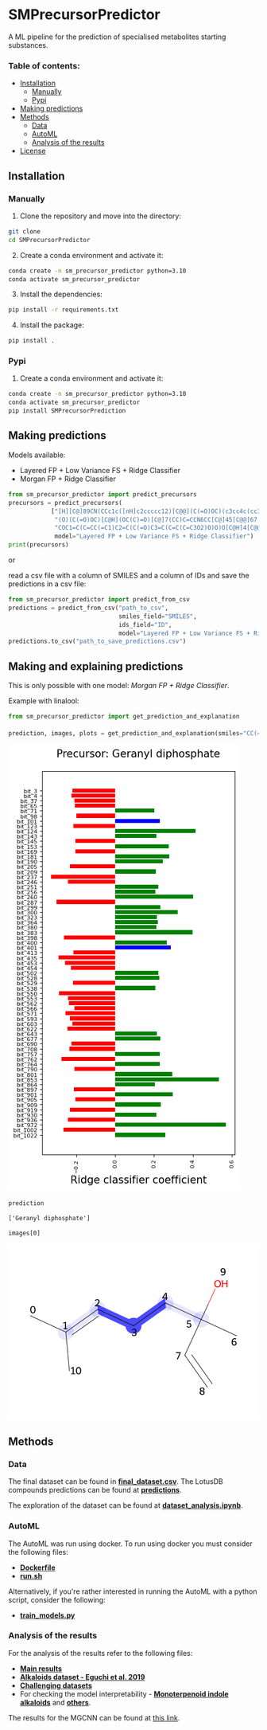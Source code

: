 # SMPrecursorPredictor
A ML pipeline for the prediction of specialised metabolites starting substances.

### Table of contents:

- [Installation](#installation)
    - [Manually](#Manually)
    - [Pypi](#pypi)
- [Making predictions](#making-predictions)
- [Methods](#methods)
    - [Data](#data)
    - [AutoML](#automl)
    - [Analysis of the results](#analysis-of-the-results)
- [License](#licensing)

## Installation

### Manually

1. Clone the repository and move into the directory:

```bash
git clone
cd SMPrecursorPredictor
```

2. Create a conda environment and activate it:

```bash
conda create -n sm_precursor_predictor python=3.10
conda activate sm_precursor_predictor
```

3. Install the dependencies:

```bash
pip install -r requirements.txt
```

4. Install the package:

```bash
pip install .
```

### Pypi

1. Create a conda environment and activate it:

```bash
conda create -n sm_precursor_predictor python=3.10
conda activate sm_precursor_predictor
pip install SMPrecursorPrediction
```

## Making predictions

Models available: 

- Layered FP + Low Variance FS + Ridge Classifier
- Morgan FP + Ridge Classifier

```python
from sm_precursor_predictor import predict_precursors
precursors = predict_precursors(
            ["[H][C@]89CN(CCc1c([nH]c2ccccc12)[C@@](C(=O)OC)(c3cc4c(cc3OC)N(C)[C@@]5([H])[C@@]"
             "(O)(C(=O)OC)[C@H](OC(C)=O)[C@]7(CC)C=CCN6CC[C@]45[C@@]67[H])C8)C[C@](O)(CC)C9",
             "COC1=C(C=CC(=C1)C2=C(C(=O)C3=C(C=C(C=C3O2)O)O)O[C@H]4[C@@H]([C@H]([C@H]([C@H](O4)CO)O)O)O)O"],
             model="Layered FP + Low Variance FS + Ridge Classifier")
print(precursors)
```

or

read a csv file with a column of SMILES and a column of IDs and save the predictions in a csv file:

```python
from sm_precursor_predictor import predict_from_csv
predictions = predict_from_csv("path_to_csv", 
                               smiles_field="SMILES", 
                               ids_field="ID",
                               model="Layered FP + Low Variance FS + Ridge Classifier")
predictions.to_csv("path_to_save_predictions.csv")
```

## Making and explaining predictions

This is only possible with one model: *Morgan FP + Ridge Classifier*.

Example with linalool:

```python
from sm_precursor_predictor import get_prediction_and_explanation

prediction, images, plots = get_prediction_and_explanation(smiles="CC(=CCCC(C)(C=C)O)C", threshold=0.20)
```
![feature_importance](feature_importance.png)

```
prediction
```


```
['Geranyl diphosphate']
```

```
images[0]
```
![Linalool](molecule_Geranyl_diphosphate.png)



## Methods

### Data

The final dataset can be found in **[final_dataset.csv](models_and_datasets/final_dataset/final_dataset.csv)**. The LotusDB compounds predictions can be found at **[predictions](models_and_datasets/predictions_lotusdb/LOTUSDB_predictions_plants.csv)**.

The exploration of the dataset can be found at **[dataset_analysis.ipynb](models_and_datasets/analysis/dataset_analysis.ipynb)**.

### AutoML 

The AutoML was run using docker. To run using docker you must consider the following files:

- **[Dockerfile](models_and_datasets/analysis/results_for_new_dataset/Dockerfile)**
- **[run.sh](models_and_datasets/analysis/results_for_new_dataset/run.sh)**

Alternatively, if you're rather interested in running the AutoML with a python script, consider the following:

- **[train_models.py](models_and_datasets/analysis/results_for_new_dataset/train_models.py)**

### Analysis of the results

For the analysis of the results refer to the following files:

- **[Main results](models_and_datasets/analysis/results_for_new_dataset/results_analysis.ipynb)**
- **[Alkaloids dataset - Eguchi et al. 2019](models_and_datasets/analysis/results_for_alkaloids_dataset/pipeline_for_alkaloids_data.ipynb)**
- **[Challenging datasets](models_and_datasets/analysis/results_for_challenging_datasets/assess_for_challenging_datasets.ipynb)**
- For checking the model interpretability - **[Monoterpenoid indole alkaloids](models_and_datasets/analysis/results_for_challenging_compounds/alkaloids_derived_from_tryptophan.ipynb)** and **[others](models_and_datasets/analysis/case_studies/predict_for_case_studies.ipynb)**.

The results for the MGCNN can be found at [this link](https://github.com/jcapels/mgcnn_alkaloid.git).










